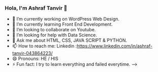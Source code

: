 ### Hola, I'm Ashraf Tanvir 👋

- 🔭 I’m currently working on WordPress Web Design.
- 🌱 I’m currently learning Front End Development.
- 👯 I’m looking to collaborate on Youtube.
- 🤔 I’m looking for help with Data Science.
- 💬 Ask me about HTML, CSS, JAVA SCRIPT & PYTHON.
- 📫 How to reach me: Linkedin :https://www.linkedin.com/in/ashraf-tanvir-043864223/
- 😄 Pronouns: HE / HIS
- ⚡ Fun fact: I try to learn everything and failed everytime.
-->
